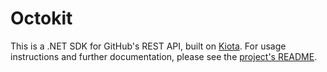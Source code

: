 # Octokit

This is a .NET SDK for GitHub's REST API, built on [Kiota](https://github.com/microsoft/kiota). For usage instructions and further documentation, please see the [project's README](https://github.com/octokit/dotnet-sdk-enterprise-cloud/blob/main/README.md).
